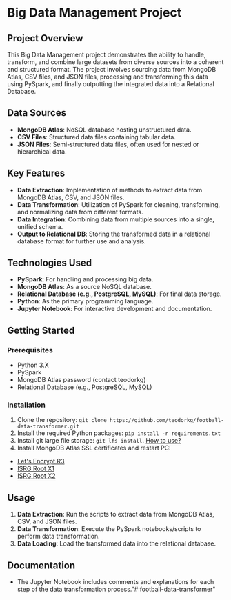 # Big Data Management Project

## Project Overview
This Big Data Management project demonstrates the ability to handle, transform, and combine large datasets from diverse sources into a coherent and structured format. The project involves sourcing data from MongoDB Atlas, CSV files, and JSON files, processing and transforming this data using PySpark, and finally outputting the integrated data into a Relational Database.

## Data Sources
- **MongoDB Atlas**: NoSQL database hosting unstructured data.
- **CSV Files**: Structured data files containing tabular data.
- **JSON Files**: Semi-structured data files, often used for nested or hierarchical data.

## Key Features
- **Data Extraction**: Implementation of methods to extract data from MongoDB Atlas, CSV, and JSON files.
- **Data Transformation**: Utilization of PySpark for cleaning, transforming, and normalizing data from different formats.
- **Data Integration**: Combining data from multiple sources into a single, unified schema.
- **Output to Relational DB**: Storing the transformed data in a relational database format for further use and analysis.

## Technologies Used
- **PySpark**: For handling and processing big data.
- **MongoDB Atlas**: As a source NoSQL database.
- **Relational Database (e.g., PostgreSQL, MySQL)**: For final data storage.
- **Python**: As the primary programming language.
- **Jupyter Notebook**: For interactive development and documentation.

## Getting Started
### Prerequisites
- Python 3.X
- PySpark
- MongoDB Atlas password (contact teodorkg)
- Relational Database (e.g., PostgreSQL, MySQL)

### Installation
1. Clone the repository: `git clone https://github.com/teodorkg/football-data-transformer.git`
2. Install the required Python packages: `pip install -r requirements.txt`
3. Install git large file storage: `git lfs install`. [How to use?](https://git-lfs.com/)
4. Install MongoDB Atlas SSL certificates and restart PC: 
  - [Let's Encrypt R3](https://letsencrypt.org/certs/lets-encrypt-r3.der)
  - [ISRG Root X1](https://letsencrypt.org/certs/isrgrootx1.der)
  - [ISRG Root X2](https://letsencrypt.org/certs/isrg-root-x2.der)

## Usage
1. **Data Extraction**: Run the scripts to extract data from MongoDB Atlas, CSV, and JSON files.
2. **Data Transformation**: Execute the PySpark notebooks/scripts to perform data transformation.
3. **Data Loading**: Load the transformed data into the relational database.

## Documentation
- The Jupyter Notebook includes comments and explanations for each step of the data transformation process."# football-data-transformer" 
